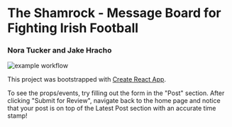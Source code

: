 # The Shamrock - Message Board for Fighting Irish Football
### Nora Tucker and Jake Hracho

![example workflow](https://github.com/jhracho/WebDevProjectRepo/actions/workflows/deploy.yml/badge.svg)

This project was bootstrapped with [Create React App](https://github.com/facebook/create-react-app).

To see the props/events, try filling out the form in the "Post" section. After clicking "Submit for Review", navigate back to the home page and notice that your post is on top of the Latest Post section with an accurate time stamp!
